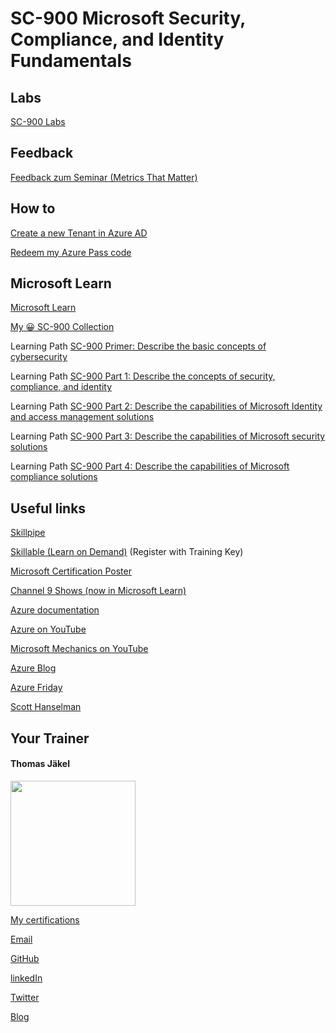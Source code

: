 # SC-900 Microsoft Security, Compliance, and Identity Fundamentals

## Labs

[SC-900 Labs](https://github.com/MicrosoftLearning/SC-900-Microsoft-Security-Compliance-and-Identity-Fundamentals/tree/master/Instructions/Labs)

## Feedback

[Feedback zum Seminar (Metrics That Matter)](https://www.metricsthatmatter.com/url/u.aspx?E1D6567A3185762092)

## How to

[Create a new Tenant in Azure AD](https://github.com/www42/aztraining/blob/master/New-Tenant/Create-Tenant.md) 

[Redeem my Azure Pass code](https://github.com/www42/aztraining/blob/master/New-Tenant/Redeem-Azure-Pass.md)

## Microsoft Learn

[Microsoft Learn](https://docs.microsoft.com/en-us/learn/)

[My 😀 SC-900 Collection](https://docs.microsoft.com/en-us/users/tjaekel/collections/04jnsdmyd1273j)

Learning Path [SC-900 Primer: Describe the basic concepts of cybersecurity](https://docs.microsoft.com/en-us/learn/paths/describe-basic-concepts-of-cybersecurity/)

Learning Path [SC-900 Part 1: Describe the concepts of security, compliance, and identity](https://docs.microsoft.com/en-us/learn/paths/describe-concepts-of-security-compliance-identity/)

Learning Path [SC-900 Part 2: Describe the capabilities of Microsoft Identity and access management solutions](https://docs.microsoft.com/en-us/learn/paths/describe-capabilities-of-microsoft-identity-access/)

Learning Path [SC-900 Part 3: Describe the capabilities of Microsoft security solutions](https://docs.microsoft.com/en-us/learn/paths/describe-capabilities-of-microsoft-security-solutions/)

Learning Path [SC-900 Part 4: Describe the capabilities of Microsoft compliance solutions](https://docs.microsoft.com/en-us/learn/paths/describe-capabilities-of-microsoft-compliance-solutions/)



## Useful links

[Skillpipe](https://skillpipe.com)

[Skillable (Learn on Demand)](https://brainymotion.learnondemand.net) (Register with Training Key)

[Microsoft Certification Poster](https://aka.ms/traincertposter)

[Channel 9 Shows (now in Microsoft Learn)](https://docs.microsoft.com/en-us/shows/browse)

[Azure documentation](https://docs.microsoft.com/en-us/azure/)

[Azure on YouTube](https://www.youtube.com/c/MicrosoftAzure)

[Microsoft Mechanics on YouTube](https://www.youtube.com/c/MicrosoftMechanicsSeries)

[Azure Blog](https://azure.microsoft.com/en-us/blog/)

[Azure Friday](https://docs.microsoft.com/en-us/shows/azure-friday/)

[Scott Hanselman](https://www.hanselman.com/)


##  Your Trainer
#### Thomas Jäkel

<img src="https://download69118.blob.core.windows.net/anon/Profilbild.jpg" width="200"/>

[My certifications](https://www.credly.com/users/thomas-jakel)

[Email](mailto:thomas.jaekel@brainymotion.de?subject=SC-900)

[GitHub](https://github.com/www42)

[linkedIn](https://linkedin.com/in/tjkkll)

[Twitter](https://twitter.com/tjkkll)

[Blog](https://blog.az.training)

